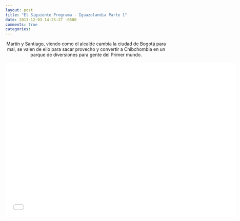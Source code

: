 ```yaml
---
layout: post
title: "El Siguiente Programa - Iguazolandia Parte 1"
date: 2013-12-03 14:25:27 -0500
comments: true
categories: 
---
```

<div align="center">
Martín y Santiago, viendo como el alcalde cambia la ciudad de Bogotá para mal, se valen de ello para sacar provecho y convertir a Chibchombia en un parque de diversiones para gente del Primer mundo.
<br></br>
<iframe width="720" height="480" src="//www.youtube.com/embed/UYsck65zdJo" frameborder="0" allowfullscreen></iframe>
</div>